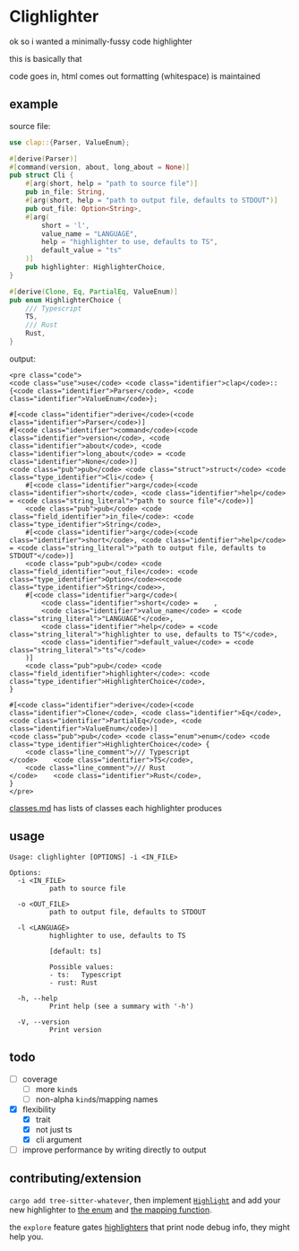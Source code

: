 # Clighlighter

ok so i wanted a minimally-fussy code highlighter

this is basically that

code goes in, html comes out
formatting (whitespace) is maintained

## example

source file:

```rust
use clap::{Parser, ValueEnum};

#[derive(Parser)]
#[command(version, about, long_about = None)]
pub struct Cli {
    #[arg(short, help = "path to source file")]
    pub in_file: String,
    #[arg(short, help = "path to output file, defaults to STDOUT")]
    pub out_file: Option<String>,
    #[arg(
        short = 'l',
        value_name = "LANGUAGE",
        help = "highlighter to use, defaults to TS",
        default_value = "ts"
    )]
    pub highlighter: HighlighterChoice,
}

#[derive(Clone, Eq, PartialEq, ValueEnum)]
pub enum HighlighterChoice {
    /// Typescript
    TS,
    /// Rust
    Rust,
}
```

output:

```
<pre class="code">
<code class="use">use</code> <code class="identifier">clap</code>::{<code class="identifier">Parser</code>, <code class="identifier">ValueEnum</code>};

#[<code class="identifier">derive</code>(<code class="identifier">Parser</code>)]
#[<code class="identifier">command</code>(<code class="identifier">version</code>, <code class="identifier">about</code>, <code class="identifier">long_about</code> = <code class="identifier">None</code>)]
<code class="pub">pub</code> <code class="struct">struct</code> <code class="type_identifier">Cli</code> {
    #[<code class="identifier">arg</code>(<code class="identifier">short</code>, <code class="identifier">help</code> = <code class="string_literal">"path to source file"</code>)]
    <code class="pub">pub</code> <code class="field_identifier">in_file</code>: <code class="type_identifier">String</code>,
    #[<code class="identifier">arg</code>(<code class="identifier">short</code>, <code class="identifier">help</code> = <code class="string_literal">"path to output file, defaults to STDOUT"</code>)]
    <code class="pub">pub</code> <code class="field_identifier">out_file</code>: <code class="type_identifier">Option</code><<code class="type_identifier">String</code>>,
    #[<code class="identifier">arg</code>(
        <code class="identifier">short</code> =    ,
        <code class="identifier">value_name</code> = <code class="string_literal">"LANGUAGE"</code>,
        <code class="identifier">help</code> = <code class="string_literal">"highlighter to use, defaults to TS"</code>,
        <code class="identifier">default_value</code> = <code class="string_literal">"ts"</code>
    )]
    <code class="pub">pub</code> <code class="field_identifier">highlighter</code>: <code class="type_identifier">HighlighterChoice</code>,
}

#[<code class="identifier">derive</code>(<code class="identifier">Clone</code>, <code class="identifier">Eq</code>, <code class="identifier">PartialEq</code>, <code class="identifier">ValueEnum</code>)]
<code class="pub">pub</code> <code class="enum">enum</code> <code class="type_identifier">HighlighterChoice</code> {
    <code class="line_comment">/// Typescript
</code>    <code class="identifier">TS</code>,
    <code class="line_comment">/// Rust
</code>    <code class="identifier">Rust</code>,
}
</pre>
```

[classes.md](src/highlight/classes.md) has lists of classes each highlighter produces

## usage

```
Usage: clighlighter [OPTIONS] -i <IN_FILE>

Options:
  -i <IN_FILE>
          path to source file

  -o <OUT_FILE>
          path to output file, defaults to STDOUT

  -l <LANGUAGE>
          highlighter to use, defaults to TS

          [default: ts]

          Possible values:
          - ts:   Typescript
          - rust: Rust

  -h, --help
          Print help (see a summary with '-h')

  -V, --version
          Print version
```

## todo

- [ ] coverage
  - [ ] more `kind`s
  - [ ] non-alpha `kind`s/mapping names
- [x] flexibility
  - [x] trait
  - [x] not just ts
  - [x] cli argument
- [ ] improve performance by writing directly to output

## contributing/extension

`cargo add tree-sitter-whatever`, then implement [`Highlight`](src/highlight/mod.rs)
and add your new highlighter to [the enum](src/cli.rs) and
[the mapping function](src/lib.rs).

the `explore` feature gates [highlighters](src/highlight/explore.rs) that print node debug info,
they might help you.
